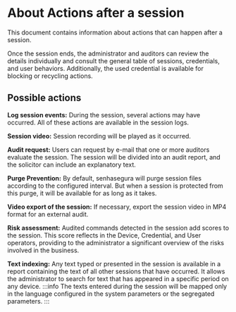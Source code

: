 # About Actions after a session

This document contains information about actions that can happen after a session.

Once the session ends, the administrator and auditors can review the details individually and consult the general table of sessions, credentials, and user behaviors. Additionally, the used credential is available for blocking or recycling actions.

## Possible actions
**Log session events:** During the session, several actions may have occurred. All of these actions are available in the session logs.

**Session video:** Session recording will be played as it occurred.

**Audit request:** Users can request by e-mail that one or more auditors evaluate the session. The session will be divided into an audit report, and the solicitor can include an explanatory text.

**Purge Prevention:** By default, senhasegura will purge session files according to the configured interval. But when a session is protected from this purge, it will be available for as long as it takes.

**Video export of the session:** If necessary, export the session video in MP4 format for an external audit.

**Risk assessment:** Audited commands detected in the session add scores to the session. This score reflects in the Device, Credential, and User operators, providing to the administrator a significant overview of the risks involved in the business.

**Text indexing:** Any text typed or presented in the session is available in a report containing the text of all other sessions that have occurred. It allows the administrator to search for text that has appeared in a specific period on any device.
 :::info
The texts entered during the session will be mapped only in the language configured in the system parameters or the segregated parameters.
:::

 
